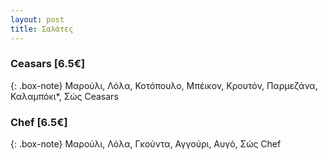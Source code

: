 ```yaml
---
layout: post
title: Σαλάτες
---
```


### Ceasars [6.5€]

{: .box-note}
Μαρούλι, Λόλα, Κοτόπουλο, Μπέικον, Κρουτόν, Παρμεζάνα, Καλαμπόκι*, Σώς Ceasars

### Chef [6.5€]

{: .box-note}
Μαρούλι, Λόλα, Γκούντα, Αγγούρι, Αυγό, Σώς Chef
